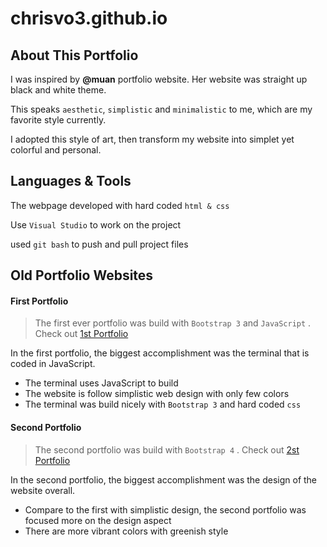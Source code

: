# chrisvo3.github.io

## About This Portfolio

I was inspired by **@muan** portfolio website. Her website was straight up black and white theme.

This speaks `aesthetic`, `simplistic` and `minimalistic` to me, which are my favorite style currently.

I adopted this style of art, then transform my website into simplet yet colorful and personal.

## Languages & Tools

The webpage developed with hard coded `html & css`

Use `Visual Studio` to work on the project

used `git bash` to push and pull project files

## Old Portfolio Websites

#### First Portfolio

> The first ever portfolio was build with `Bootstrap 3` and `JavaScript` . Check out [1st Portfolio](https://chrisvo3.github.io/portfolio-1/)

In the first portfolio, the biggest accomplishment was the terminal that is coded in JavaScript.

- The terminal uses JavaScript to build
- The website is follow simplistic web design with only few colors
- The terminal was build nicely with `Bootstrap 3` and hard coded `css`


#### Second Portfolio

> The second portfolio was build with `Bootstrap 4` . Check out [2st Portfolio](https://chrisvo3.github.io/portfolio-2/)

In the second portfolio, the biggest accomplishment was the design of the website overall.

- Compare to the first with simplistic design, the second portfolio was focused more on the design aspect
- There are more vibrant colors with greenish style

